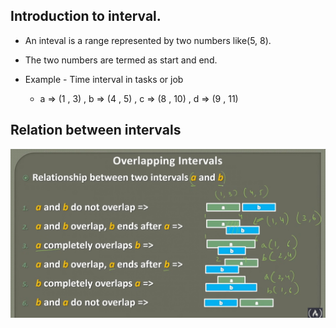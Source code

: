 ## Introduction to interval.

- An inteval is a range represented by two numbers like(5, 8).

- The two numbers are termed as start and end.

- Example - Time interval in tasks or job 

  - a => (1 , 3) , b => (4 , 5) , c => (8 , 10) , d => (9 , 11)

## Relation between intervals

![alt text](image.png)